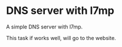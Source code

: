 # DNS server with l7mp

A simple DNS server with l7mp.

This task if works well, will go to the website. 
